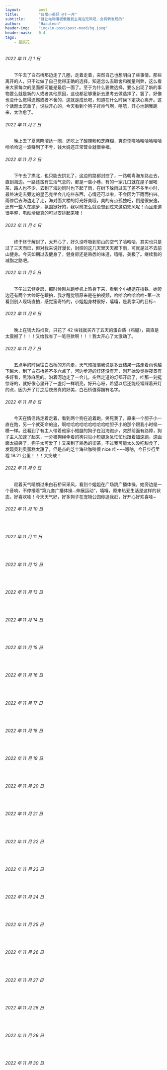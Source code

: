 ```yaml
---
layout:        post
title:         "日常小美好 @十一月"
subtitle:      "就让电动滑板载着我去海边兜风吧，会有新发现的"
author:        "Haauleon"
header-img:    "img/in-post/post-mood/bg.jpeg"
header-mask:   0.4
tags:
    - 星辰花
---
```


###### 2022 年 11 月 1 日
&emsp;&emsp;下午去了白石桥那边走了几圈，走着走着，突然自己也想明白了些事情。那些离开的人，只不过做了自己觉得正确的选择，知道怎么去取舍和衡量利弊，这么看来大家每次的见面都可能是最后一面了。至于为什么要做选择，要么出现了新的事物要么就是新的人或者其他原因，这也都足够重新去思考去做选择了。罢了，好像也没什么觉得遗憾或者不舍的，这就是成长吧，知道在什么时候下定决心离开。这个话题太沉重了，说些开心的，今天看到个狗子好帅气啊，嘻嘻，开心地朝我跑来，太治愈了。

###### 2022 年 11 月 2 日
&emsp;&emsp;晚上去了夏湾瞎溜达一圈，还吃上了酸辣粉和芝麻糊，爽歪歪噗哈哈哈哈哈哈哈哈哈这一波赚到了不亏，钱大妈还正常营业就很幸福。

###### 2022 年 11 月 3 日
&emsp;&emsp;下午去了拱北，也只能去拱北了，这边的路都封控了，一路朝粤海东路走去，直到海边。一路还蛮有生活气息的，都是一些小巷，有的一家几口就在屋子里喝茶，路人也不少，去到了海边同时也下起了雨，在树下躲雨过去了差不多半小时，最终决定去旁边的星巴克坐会儿吃些东西，心情还可以啦，不会因为下雨而扫兴。雨停后去海边走了走，海对面大楼的灯光好美哦，美的有点孤独吧，倒是很安逸，还有一些人在跑步，氛围挺好的，我以前怎么就没想到过来这边兜风呢！而且走道很平整，电动滑板真的可以安排起来哇！

###### 2022 年 11 月 4 日
&emsp;&emsp;终于终于解封了，太开心了，好久没呼吸到前山的空气了哈哈哈，其实也只是过了三天而已，但对我来说好漫长，封控的这几天里天天都下雨，可就是过不去前山健身。今天如期过去健身了，健身房还是熟悉的味道，嘻嘻，美极了。继续我的减脂之路吧。

###### 2022 年 11 月 5 日
&emsp;&emsp;下午过去健身房，那时候刚从跑步机上热身下来，看到个小姐姐在撸铁，她旁边还有两个大帅哥在跟拍，我才醒觉哦原来是在拍视频，哈哈哈哈哈哈哈~第一次看到别人现场直拍，感觉蛮奇特的，小姐姐身材很好，嘻嘻，是我学习的目标~

###### 2022 年 11 月 6 日
&emsp;&emsp;晚上在钱大妈扫货，只花了 42 块钱就买齐了五天的蛋白质（鸡腿），简直是太震撼了！！！又给我省了一笔巨款啊！！！我太开心了太激动了。

###### 2022 年 11 月 7 日
&emsp;&emsp;五点半的时候往白石桥的方向走，天气预报骗我说是多云结果一路走着雨也越下越大，到了白石桥差不多六点了，河边步道的灯还没有开，刚开始没觉得夜景有多好看，黑漆麻黑的。沿着河边走了一会儿，突然走道的灯都开启了，哇那一刻挺惊讶的，就好像心里开了一盏灯一样明亮，好开心呀，希望以后还能经常踩着开灯的点，因为开了灯之后夜景真的好美，白石桥值得拥有名字。

###### 2022 年 11 月 8 日
&emsp;&emsp;今天在情侣路走着走着，看到两个狗在追着跑，笑死我了，原来一个胆子小一直在跑，另一个就死命的追，啊哈哈哈哈哈哈哈哈哈哈胆子小的那个跟我小时候一模一样。还看到了有主人带着他家小短腿的狗子在沿海跑步，突然前面有路障，狗子主人加速了起来，一旁被狗绳牵着的狗只见小短腿急急忙忙也跟着加速跑，这画面太搞笑了，狗子太可爱了！又来到了熟悉的柒茶，不过我可能太久没吃甜食了，发现奥利奥蛋糕太甜了，但是点的芝士海盐咖啡很 nice 哇~~~嗯呐，今日步行里程 18.21 公里！！！大突破！

###### 2022 年 11 月 9 日
&emsp;&emsp;趁着天气晴朗过来白石桥采采风，看到个姐姐在广场跳广播体操，她旁边是一个音响，不停播着“第九套广播体操…伸展运动”，嘻嘻，原来热爱生活是这样的状态，好喜欢哇！今天天气好，好多狗子在宠物公园你追我赶，好开心好欢喜哇~

###### 2022 年 11 月 10 日
&emsp;&emsp;

###### 2022 年 11 月 11 日
&emsp;&emsp;

###### 2022 年 11 月 12 日
&emsp;&emsp;

###### 2022 年 11 月 13 日
&emsp;&emsp;

###### 2022 年 11 月 14 日
&emsp;&emsp;

###### 2022 年 11 月 15 日
&emsp;&emsp;

###### 2022 年 11 月 16 日
&emsp;&emsp;

###### 2022 年 11 月 17 日
&emsp;&emsp;

###### 2022 年 11 月 18 日
&emsp;&emsp;

###### 2022 年 11 月 19 日
&emsp;&emsp;

###### 2022 年 11 月 20 日
&emsp;&emsp;

###### 2022 年 11 月 21 日
&emsp;&emsp;

###### 2022 年 11 月 22 日
&emsp;&emsp;

###### 2022 年 11 月 23 日
&emsp;&emsp;

###### 2022 年 11 月 24 日
&emsp;&emsp;

###### 2022 年 11 月 25 日
&emsp;&emsp;

###### 2022 年 11 月 26 日
&emsp;&emsp;

###### 2022 年 11 月 27 日
&emsp;&emsp;

###### 2022 年 11 月 28 日
&emsp;&emsp;

###### 2022 年 11 月 29 日
&emsp;&emsp;

###### 2022 年 11 月 30 日
&emsp;&emsp;